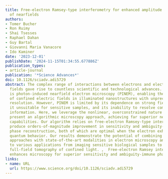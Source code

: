 ```yaml
---
title: Free-electron Ramsey-type interferometry for enhanced amplitude and phase imaging
  of nearfields
authors:
- Tomer Bucher
- Ron Ruimy
- Shai Tsesses
- Raphael Dahan
- Guy Bartal
- Giovanni Maria Vanacore
- Ido Kaminer
date: '2023-12-01'
publishDate: '2024-11-15T01:34:55.677886Z'
publication_types:
- article-journal
publication: '*Science Advances*'
doi: 10.1126/sciadv.adi5729
abstract: The complex range of interactions between electrons and electromagnetic
  fields gave rise to countless scientific and technological advances. A prime example
  is photon-induced nearfield electron microscopy (PINEM), enabling the detection
  of confined electric fields in illuminated nanostructures with unprecedented spatial
  resolution. However, PINEM is limited by its dependence on strong fields, making
  it unsuitable for sensitive samples, and its inability to resolve complex phasor
  information. Here, we leverage the nonlinear, overconstrained nature of PINEM to
  present an algorithmic microscopy approach, achieving far superior nearfield imaging
  capabilities. Our algorithm relies on free-electron Ramsey-type interferometry to
  produce orders-of-magnitude improvement in sensitivity and ambiguity-immune nearfield
  phase reconstruction, both of which are optimal when the electron exhibits a fully
  quantum behavior. Our results demonstrate the potential of combining algorithmic
  approaches with state-of-the-art modalities in electron microscopy and may lead
  to various applications from imaging sensitive biological samples to performing
  full-field tomography of confined light. ,  Free-electron Ramsey interferometry
  enhances microscopy for superior sensitivity and ambiguity-immune phase reconstruction.
links:
- name: URL
  url: https://www.science.org/doi/10.1126/sciadv.adi5729
---
```

